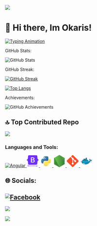 <!-- Wave Header -->
<img src="https://capsule-render.vercel.app/api?type=waving&color=7A92B8&height=100&section=header">

<!-- Glowing Header Text -->
<h1>👋 Hi there, Im Okaris!</h1>

<!-- Typing Animation -->
<a href="https://github.com/kyle2000">
    <img src="https://readme-typing-svg.herokuapp.com?color=%2300FF00&size=22&lines=Hello+World!+I'm+Okaris.;ML+Developer.;" alt="Typing Animation">
</a>


<!-- GitHub Stats with a Wave Background -->
<div>
    <p>GitHub Stats:</p>
    <img src="https://github-readme-stats.vercel.app/api?username=Knighty7-ciper&show_icons=true&theme=radical" alt="GitHub Stats">
</div>

<!-- GitHub Streak -->
<div>
    <p>GitHub Streak:</p>
    <a href="https://github.com/Knighty7-ciper">
        <img src="https://github-readme-streak-stats.herokuapp.com?user=kyleBrian&theme=tokyonight&hide_border=false" alt="GitHub Streak">
    </a>
</div>

[![Top Langs](https://github-readme-stats.vercel.app/api/top-langs/?username=Knighty7-ciper&layout=compact&show_icons=true&text_color=ffffff&bg_color=0d1117)](https://github.com/StyvenSoft?tab=repositories)
<!-- GitHub Achievements -->
<div>
    <p>Achievements:</p>
    <img src="https://github-profile-trophy.vercel.app/?username=Knighty7-ciper&theme=juicyfresh&margin-w=15&margin-h=15" alt="GitHub Achievements">
</div>

## 🔝 Top Contributed Repo
![](https://github-contributor-stats.vercel.app/api?username=Knighty7-ciper&limit=5&theme=tokyonight&combine_all_yearly_contributions=true)

<!-- Languages and Tools with Hover Effects -->
<div>
    <h3>Languages and Tools:</h3>
    <a href="https://angular.io" target="_blank" rel="noreferrer"> 
        <img class="icon" src="https://angular.io/assets/images/logos/angular/angular.svg" alt="Angular" width="40" height="40"/> 
    </a>
    <a href="https://getbootstrap.com" target="_blank" rel="noreferrer"> 
        <img class="icon" src="https://raw.githubusercontent.com/devicons/devicon/master/icons/bootstrap/bootstrap-plain-wordmark.svg" alt="Bootstrap" width="40" height="40"/> 
    </a>
    <a href="https://www.python.org/" target="_blank" rel="noreferrer"> 
        <img class="icon" src="https://raw.githubusercontent.com/devicons/devicon/master/icons/python/python-original.svg" alt="Python" width="40" height="40"/> 
    </a>
    <a href="https://nodejs.org/en/" target="_blank" rel="noreferrer"> 
        <img class="icon" src="https://raw.githubusercontent.com/devicons/devicon/master/icons/nodejs/nodejs-original.svg" alt="Node.js" width="40" height="40"/> 
    </a>
    <a href="https://git-scm.com/" target="_blank" rel="noreferrer"> 
        <img class="icon" src="https://raw.githubusercontent.com/devicons/devicon/master/icons/git/git-original.svg" alt="Git" width="40" height="40"/> 
    </a>
    <a href="https://www.docker.com/" target="_blank" rel="noreferrer"> 
        <img class="icon" src="https://raw.githubusercontent.com/devicons/devicon/master/icons/docker/docker-original.svg" alt="Docker" width="40" height="40"/> 
    </a>
</div>

## 🌐 Socials:
[![Facebook](https://img.shields.io/badge/Facebook-%23E4405F.svg?logo=Facebook&logoColor=white)](https://www.facebook.com/ItsYudii7/) 
---
[![](https://visitcount.itsvg.in/api?id=Knighty7-ciper&icon=0&color=0)](https://visitcount.itsvg.in)

<!-- Wave Footer -->
<img src="https://capsule-render.vercel.app/api?type=waving&color=4a6e8f&height=100&section=footer">
